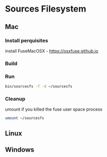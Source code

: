 # Sources Filesystem

## Mac

### Install perquisites 
install FuseMacOSX - https://osxfuse.github.io

### Build

### Run
```bash
bin/sourcesfs -f -d ~/sourcesfs
```
### Cleanup 
umount if you killed the fuse user space process

```bash
umount ~/sourcesfs
```

## Linux

<tbd>

## Windows

<tbd>

